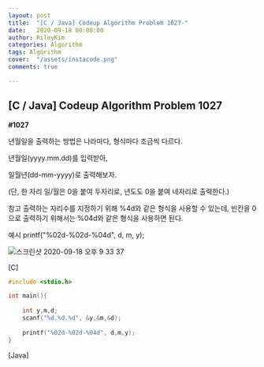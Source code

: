 ```yaml
---
layout: post
title:  "[C / Java] Codeup Algorithm Problem 1027-"
date:   2020-09-18 00:00:00
author: RileyKim
categories: Algorithm
tags: Algorithm
cover:  "/assets/instacode.png"
comments: true

---
```


## [C / Java] Codeup Algorithm Problem 1027



**#1027**

년월일을 출력하는 방법은 나라마다, 형식마다 조금씩 다르다.

년월일(yyyy.mm.dd)를 입력받아,

일월년(dd-mm-yyyy)로 출력해보자.

(단, 한 자리 일/월은 0을 붙여 두자리로, 년도도 0을 붙여 네자리로 출력한다.) 


참고
출력하는 자리수를 지정하기 위해 %4d와 같은 형식을 사용할 수 있는데,
빈칸을 0으로 출력하기 위해서는 %04d와 같은 형식을 사용하면 된다.

예시
printf("%02d-%02d-%04d", d, m, y);

![스크린샷 2020-09-18 오후 9 33 37](https://user-images.githubusercontent.com/24997255/93597887-bf997e00-f9f6-11ea-9c33-c53f876edb9c.png)

[C]

````C
#include <stdio.h>

int main(){
    
    int y,m,d;
    scanf("%d.%d.%d", &y,&m,&d);
    
    printf("%02d-%02d-%04d", d,m,y);
}
````



[Java]



